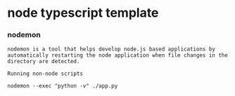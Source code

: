# node typescript template

### nodemon

```
nodemon is a tool that helps develop node.js based applications by
automatically restarting the node application when file changes in the
directory are detected.

Running non-node scripts

nodemon --exec "python -v" ./app.py
```
